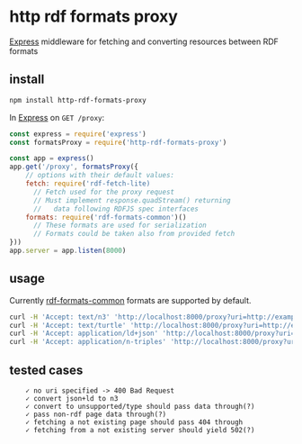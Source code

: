 # http rdf formats proxy

[Express](http://expressjs.com/) middleware for fetching and converting resources between RDF formats

## install

```bash
npm install http-rdf-formats-proxy
```

In [Express](http://expressjs.com/) on `GET /proxy`:
```js
const express = require('express')
const formatsProxy = require('http-rdf-formats-proxy')

const app = express()
app.get('/proxy', formatsProxy({
	// options with their default values:
	fetch: require('rdf-fetch-lite)
      // Fetch used for the proxy request
      // Must implement response.quadStream() returning
      //   data following RDFJS spec interfaces
    formats: require('rdf-formats-common')()
      // These formats are used for serialization
      // Formats could be taken also from provided fetch
}))
app.server = app.listen(8000)
```

## usage

Currently [rdf-formats-common](https://github.com/rdf-ext/rdf-formats-common/blob/51e26d7e83d8946a4f7078dbbd2992906cb07899/index.js#L18) formats are supported by default.
```bash
curl -H 'Accept: text/n3' 'http://localhost:8000/proxy?uri=http://example.com/resource.jsonld'
curl -H 'Accept: text/turtle' 'http://localhost:8000/proxy?uri=http://example.com/resource.n3'
curl -H 'Accept: application/ld+json' 'http://localhost:8000/proxy?uri=http://example.com/resource.n3'
curl -H 'Accept: application/n-triples' 'http://localhost:8000/proxy?uri=http://example.com/resource.n3'
```

## tested cases
```mocha
    ✓ no uri specified -> 400 Bad Request
    ✓ convert json+ld to n3
    ✓ convert to unsupported/type should pass data through(?)
    ✓ pass non-rdf page data through(?)
    ✓ fetching a not existing page should pass 404 through
    ✓ fetching from a not existing server should yield 502(?)
```

